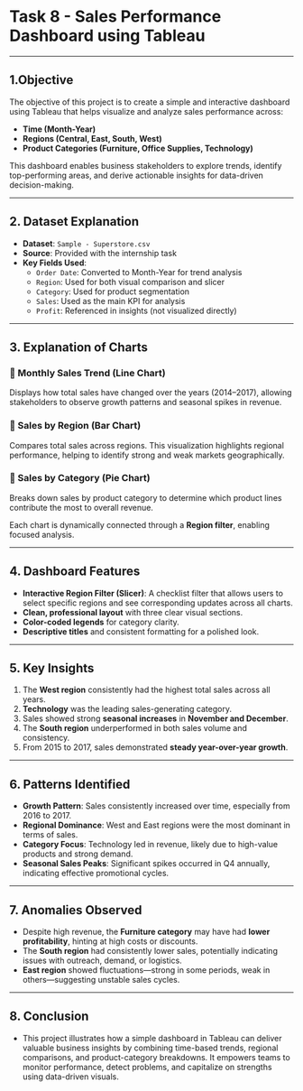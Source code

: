 #  Task 8 - Sales Performance Dashboard using Tableau

---

## 1.Objective

The objective of this project is to create a simple and interactive dashboard using Tableau that helps visualize and analyze sales performance across:
- **Time (Month-Year)**
- **Regions (Central, East, South, West)**
- **Product Categories (Furniture, Office Supplies, Technology)**

This dashboard enables business stakeholders to explore trends, identify top-performing areas, and derive actionable insights for data-driven decision-making.

---
## 2.  Dataset Explanation

- **Dataset**: `Sample - Superstore.csv`
- **Source**: Provided with the internship task
- **Key Fields Used**:
  - `Order Date`: Converted to Month-Year for trend analysis
  - `Region`: Used for both visual comparison and slicer
  - `Category`: Used for product segmentation
  - `Sales`: Used as the main KPI for analysis
  - `Profit`: Referenced in insights (not visualized directly)

---

## 3. Explanation of Charts

### 🔹 Monthly Sales Trend (Line Chart)
Displays how total sales have changed over the years (2014–2017), allowing stakeholders to observe growth patterns and seasonal spikes in revenue.

### 🔹 Sales by Region (Bar Chart)
Compares total sales across regions. This visualization highlights regional performance, helping to identify strong and weak markets geographically.

### 🔹 Sales by Category (Pie Chart)
Breaks down sales by product category to determine which product lines contribute the most to overall revenue.

Each chart is dynamically connected through a **Region filter**, enabling focused analysis.

---

## 4.  Dashboard Features

- **Interactive Region Filter (Slicer)**: A checklist filter that allows users to select specific regions and see corresponding updates across all charts.
- **Clean, professional layout** with three clear visual sections.
- **Color-coded legends** for category clarity.
- **Descriptive titles** and consistent formatting for a polished look.
  
---

## 5.  Key Insights

1. The **West region** consistently had the highest total sales across all years.
2. **Technology** was the leading sales-generating category.
3. Sales showed strong **seasonal increases** in **November and December**.
4. The **South region** underperformed in both sales volume and consistency.
5. From 2015 to 2017, sales demonstrated **steady year-over-year growth**.

---

## 6. Patterns Identified

- **Growth Pattern**: Sales consistently increased over time, especially from 2016 to 2017.
- **Regional Dominance**: West and East regions were the most dominant in terms of sales.
- **Category Focus**: Technology led in revenue, likely due to high-value products and strong demand.
- **Seasonal Sales Peaks**: Significant spikes occurred in Q4 annually, indicating effective promotional cycles.

---

## 7. Anomalies Observed

- Despite high revenue, the **Furniture category** may have had **lower profitability**, hinting at high costs or discounts.
- The **South region** had consistently lower sales, potentially indicating issues with outreach, demand, or logistics.
- **East region** showed fluctuations—strong in some periods, weak in others—suggesting unstable sales cycles.

---
## 8. Conclusion

- This project illustrates how a simple dashboard in Tableau can deliver valuable business insights by combining time-based trends, regional comparisons, and product-category breakdowns. It empowers teams to monitor performance, detect problems, and capitalize on strengths using data-driven visuals.



